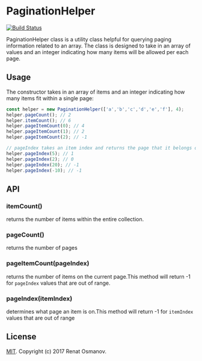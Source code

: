 # PaginationHelper

[![Build Status](https://travis-ci.org/osmanov/paginator-helper.svg?branch=master)](https://travis-ci.org/osmanov/paginator-helper)

PaginationHelper class is a utility class helpful for querying paging information related to an array.
The class is designed to take in an array of values and an integer indicating how many items will be allowed per each page.

## Usage
The constructor takes in an array of items and an integer indicating how many items fit within a single page:

```js
const helper = new PaginationHelper(['a','b','c','d','e','f'], 4);
helper.pageCount(); // 2
helper.itemCount(); // 6
helper.pageItemCount(0); // 4
helper.pageItemCount(1); // 2
helper.pageItemCount(2); // -1

// pageIndex takes an item index and returns the page that it belongs on
helper.pageIndex(5); // 1
helper.pageIndex(2); // 0
helper.pageIndex(20); // -1
helper.pageIndex(-10); // -1
```

## API

 ### itemCount()
 returns the number of items within the entire collection.
 
 ### pageCount()
 returns the number of pages
 
 ### pageItemCount(pageIndex)
 returns the number of items on the current page.This method will return -1 for `pageIndex` values that are out of range.
 
 ### pageIndex(itemIndex)
 determines what page an item is on.This method will return -1 for `itemIndex` values that are out of range

## License

[MIT](LICENSE). Copyright (c) 2017 Renat Osmanov.